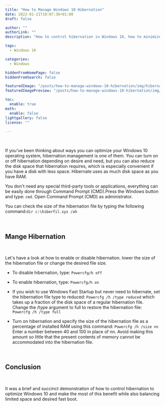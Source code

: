```yaml
---
title: "How to Manage Windows 10 Hibernation"
date: 2022-01-21T10:07:36+01:00
draft: false

author: ""
authorLink: ""
description: "How to control hibernation in Windows 10, how to minimize the size of the hibernation file andmanipulate with a fast boot."

tags: 
  - Windows 10

categories: 
  - Windows 

hiddenFromHomePage: false
hiddenFromSearch: false

featuredImage: "/posts/how-to-manage-windows-10-hibernation/img/hibernate.webp"
featuredImagePreview: "/posts/how-to-manage-windows-10-hibernation/img/hibernate.webp"

toc:
  enable: true
math:
  enable: false
lightgallery: false
license: ""
  
---
```

<br>

If you've been thinking about ways you can optimize your Windows 10 operating system, hibernation management is one of them. 
You can turn on or off hibernation depending on desire and need, but you can also reduce the disk space that hibernation requires, which is especially convenient if you have a disk with less space. 
Hibernate uses as much disk space as you have RAM. 

You don't need any special third-party tools or applications, everything can be easily done through Command Prompt (CMD).Press the Windows button and type: `cmd`. Open Command Prompt (CMD) as administrator.


You can check the size of the hibernation file by typing the following command:`dir c:\hiberfil.sys /ah`

<br>

## Mange Hibernation

<br>

Let's have a look at how to enable or disable hibernation. lower the size of the hibernation file or change the desired file size.

* To disable hibernation, type: `Powercfg/h off`

* To enable hibernation, type: `Powercfg/h on`

* If you wish to use Windows Fast Startup but never need to hibernate, set the hibernation file type to reduced: `Powercfg /h /type reduced` which takes up a fraction of the disk space of a regular hibernation file. Change the /type argument to full to restore the hibernation file: `Powercfg /h /type full`

* Turn on hibernation and specify the size of the hibernation file as a percentage of installed RAM using this command: `Powercfg /h /size nn` Enter a number between 40 and 100 in place of nn. Avoid making this amount so little that the present contents of memory cannot be accommodated into the hibernation file.

<br>

## Conclusion
<br>

It was a brief and succinct demonstration of how to control hibernation to optimize Windows 10 and make the most of this benefit while also balancing limited space and desired fast boot.